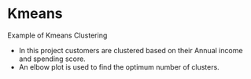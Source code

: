 # Kmeans
Example of Kmeans Clustering
* In this project customers are clustered based on their Annual income and spending score.
* An elbow plot is used to find the optimum number of clusters.
